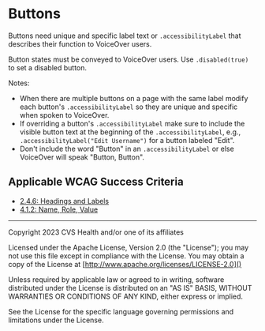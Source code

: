 # Buttons
Buttons need unique and specific label text or `.accessibilityLabel` that describes their function to VoiceOver users. 

Button states must be conveyed to VoiceOver users. Use `.disabled(true)` to set a disabled button.

Notes:

* When there are multiple buttons on a page with the same label modify each button's `.accessibilityLabel` so they are unique and specific when spoken to VoiceOver. 
* If overriding a button's `.accessibilityLabel` make sure to include the visible button text at the beginning of the `.accessibilityLabel`, e.g., `.accessibilityLabel("Edit Username")` for a button labeled "Edit".
* Don't include the word "Button" in an `.accessibilityLabel` or else VoiceOver will speak "Button, Button".

## Applicable WCAG Success Criteria
- [2.4.6: Headings and Labels](https://www.w3.org/WAI/WCAG22/Understanding/headings-and-labels)
- [4.1.2: Name, Role, Value](https://www.w3.org/WAI/WCAG22/Understanding/name-role-value.html)

----

Copyright 2023 CVS Health and/or one of its affiliates

Licensed under the Apache License, Version 2.0 (the "License");
you may not use this file except in compliance with the License.
You may obtain a copy of the License at
[http://www.apache.org/licenses/LICENSE-2.0]()

Unless required by applicable law or agreed to in writing, software
distributed under the License is distributed on an "AS IS" BASIS,
WITHOUT WARRANTIES OR CONDITIONS OF ANY KIND, either express or implied.

See the License for the specific language governing permissions and
limitations under the License.

